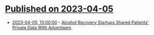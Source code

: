 # [Published on 2023-04-05](index.md)

* [2023-04-05, 13:00:00](https://yro.slashdot.org/story/23/04/05/0432213/alcohol-recovery-startups-shared-patients-private-data-with-advertisers?utm_source=rss1.0mainlinkanon&utm_medium=feed) - [Alcohol Recovery Startups Shared Patients' Private Data With Advertisers](https://yro.slashdot.org/story/23/04/05/0432213/alcohol-recovery-startups-shared-patients-private-data-with-advertisers?utm_source=rss1.0mainlinkanon&utm_medium=feed)
